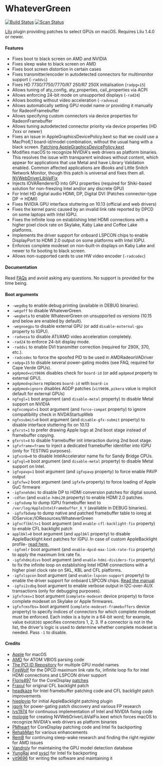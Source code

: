 WhateverGreen
=============

[![Build Status](https://travis-ci.com/acidanthera/WhateverGreen.svg?branch=master)](https://travis-ci.com/acidanthera/WhateverGreen) [![Scan Status](https://scan.coverity.com/projects/16177/badge.svg?flat=1)](https://scan.coverity.com/projects/16177)


[Lilu](https://github.com/acidanthera/Lilu) plugin providing patches to select GPUs on macOS. Requires Lilu 1.4.0 or newer.

#### Features
- Fixes boot to black screen on AMD and NVIDIA
- Fixes sleep wake to black screen on AMD
- Fixes boot screen distortion in certain cases
- Fixes transmitter/encoder in autodetected connectors for multimonitor support (`-raddvi`)
- Fixes HD 7730/7750/7770/R7 250/R7 250X initialisation (`radpg=15`)
- Allows tuning of aty_config, aty_properties, cail_properties via ACPI
- Allows enforcing 24-bit mode on unsupported displays (`-rad24`)
- Allows booting without video acceleration (`-radvesa`)
- Allows automatically setting GPU model name or providing it manually for RadeonFramebuffer
- Allows specifying custom connectors via device properties for RadeonFramebuffer
- Allows tuning autodetected connector priority via device properties (HD 7xxx or newer)
- Fixes an issue in AppleGraphicsDevicePolicy.kext so that we could use a MacPro6,1 board-id/model combination,  without the usual hang with a black screen. [Patching AppleGraphicsDevicePolicy.kext](https://pikeralpha.wordpress.com/2015/11/23/patching-applegraphicsdevicepolicy-kext)
- Modifies macOS to recognize NVIDIA's web drivers as platform binaries. This resolves the issue with transparent windows without content, which appear for applications that use Metal and have Library Validation enabled. Common affected applications are iBooks and Little Snitch Network Monitor, though this patch is universal and fixes them all. [NVWebDriverLibValFix](https://github.com/mologie/NVWebDriverLibValFix)
- Injects IOVARendererID into GPU properties (required for Shiki-based solution for non-freezing Intel and/or any discrete GPU)
- For Intel HD digital audio HDMI, DP, Digital DVI (Patches connector-type DP -> HDMI)
- Fixes NVIDIA GPU interface stuttering on 10.13 (official and web drivers)
- Fixes the kernel panic caused by an invalid link rate reported by DPCD on some laptops with Intel IGPU.
- Fixes the infinite loop on establishing Intel HDMI connections with a higher pixel clock rate on Skylake, Kaby Lake and Coffee Lake platforms.
- Implements the driver support for onboard LSPCON chips to enable DisplayPort to HDMI 2.0 output on some platforms with Intel IGPU.
- Enforces complete modeset on non-built-in displays on Kaby Lake and newer to fix booting to black screen.
- Allows non-supported cards to use HW video encoder (`-radcodec`)

#### Documentation
Read [FAQs](https://github.com/acidanthera/WhateverGreen/blob/master/Manual/) and avoid asking any questions. No support is provided for the time being.

#### Boot arguments
- `-wegdbg` to enable debug printing (available in DEBUG binaries).
- `-wegoff` to disable WhateverGreen.
- `-wegbeta` to enable WhateverGreen on unsupported os versions (10.15 and below are enabled by default).
- `-wegnoegpu` to disable external GPU (or add `disable-external-gpu` property to IGPU).
- `-radvesa` to disable ATI/AMD video acceleration completely.
- `-rad24` to enforce 24-bit display mode.
- `-raddvi` to enable DVI transmitter correction (required for 290X, 370, etc.).
- `-radcodec` to force the spoofed PID to be used in AMDRadeonVADriver
- `radpg=15` to disable several power-gating modes (see FAQ, required for Cape Verde GPUs).
- `agdpmod=vit9696` disables check for `board-id` (or add `agdpmod` property to external GPU).
- `agdpmod=pikera` replaces `board-id` with `board-ix`
- `agdpmod=ignore` disables AGDP patches (`vit9696,pikera` value is implicit default for external GPUs)
- `ngfxgl=1` boot argument (and `disable-metal` property) to disable Metal support on NVIDIA
- `ngfxcompat=1` boot argument (and `force-compat` property) to ignore compatibility check in NVDAStartupWeb
- `ngfxsubmit=0` boot argument (and `disable-gfx-submit` property) to disable interface stuttering fix on 10.13
- `gfxrst=1` to prefer drawing Apple logo at 2nd boot stage instead of framebuffer copying.
- `gfxrst=4` to disable framebuffer init interaction during 2nd boot stage.
- `igfxframe=frame` to inject a dedicated framebuffer identifier into IGPU (only for TESTING purposes).
- `igfxsnb=0` to disable IntelAccelerator name fix for Sandy Bridge CPUs.
- `igfxgl=0` boot argument (and `disable-metal` property) to disable Metal support on Intel.
- `igfxpavp=1` boot argument (and `igfxpavp` property) to force enable PAVP output
- `igfxfw=2` boot argument (and `igfxfw` property) to force loading of Apple GuC firmware
- `-igfxnohdmi` to disable DP to HDMI conversion patches for digital sound.
- `-cdfon` (and `enable-hdmi20` property) to enable HDMI 2.0 patches.
- `-igfxdump` to dump IGPU framebuffer kext to `/var/log/AppleIntelFramebuffer_X_Y` (available in DEBUG binaries).
- `-igfxfbdump` to dump native and patched framebuffer table to ioreg at IOService:/IOResources/WhateverGreen
- `igfxcflbklt=1` boot argument (and `enable-cfl-backlight-fix` property) to enable CFL backlight patch
- `applbkl=0` boot argument (and `applbkl` property) to disable AppleBacklight.kext patches for IGPU. In case of custom AppleBacklight profile- [read here.](https://github.com/acidanthera/WhateverGreen/blob/master/Manual/FAQ.OldPlugins.en.md)
- `-igfxmlr` boot argument (and `enable-dpcd-max-link-rate-fix` property) to apply the maximum link rate fix.
- `-igfxhdmidivs` boot argument (and `enable-hdmi-dividers-fix` property) to fix the infinite loop on establishing Intel HDMI connections with a higher pixel clock rate on SKL, KBL and CFL platforms.
- `-igfxlspcon` boot argument (and `enable-lspcon-support` property) to enable the driver support for onboard LSPCON chips. [Read the manual](https://github.com/acidanthera/WhateverGreen/blob/master/Manual/FAQ.IntelHD.en.md)
- `-igfxi2cdbg` boot argument to enable verbose output in I2C-over-AUX transactions (only for debugging purposes).
- `igfxfcms=1` boot argument (`complete-modeset` device property) to force complete modeset on Skylake or Apple firmwares.
- `igfxfcmsfbs=` boot argument (`complete-modeset-framebuffers` device property) to specify
indices of connectors for which complete modeset must be enforced. Each index is a byte in
a 64-bit word; for example, value `0x010203` specifies connectors 1, 2, 3. If a connector is
not in the list, the driver's logic is used to determine whether complete modeset is needed. Pass `-1` to disable.

#### Credits
- [Apple](https://www.apple.com) for macOS
- [AMD](https://www.amd.com) for ATOM VBIOS parsing code
- [The PCI ID Repository](http://pci-ids.ucw.cz) for multiple GPU model names
- [FireWolf](https://github.com/0xFireWolf/) for the DPCD maximum link rate fix, infinite loop fix for Intel HDMI connections and LSPCON driver support
- [Floris497](https://github.com/Floris497) for the CoreDisplay [patches](https://github.com/Floris497/mac-pixel-clock-patch-v2)
- [Fraxul](https://github.com/Fraxul) for original CFL backlight patch
- [headkaze](https://github.com/headkaze) for Intel framebuffer patching code and CFL backlight patch improvements
- [hieplpvip](https://github.com/hieplpvip) for initial AppleBacklight patching plugin
- [igork](https://applelife.ru/members/igork.564/) for power-gating patch discovery and various FP research
- [lvs1974](https://applelife.ru/members/lvs1974.53809) for continuous implementation of Intel and NVIDIA fixing code
- [mologie](https://github.com/mologie/NVWebDriverLibValFix) for creating NVWebDriverLibValFix.kext which forces macOS to recognize NVIDIA's web drivers as platform binaries
- [PMheart](https://github.com/PMheart) for CoreDisplay patching code and Intel fix backporting
- [RehabMan](https://github.com/RehabMan) for various enhancements
- [RemB](https://applelife.ru/members/remb.8064/) for continuing sleep-wake research and finding the right register for AMD issues
- [Vandroiy](https://applelife.ru/members/vandroiy.83653/) for maintaining the GPU model detection database
- [YungRaj](https://github.com/YungRaj) and [syscl](https://github.com/syscl) for Intel fix backporting
- [vit9696](https://github.com/vit9696) for writing the software and maintaining it
